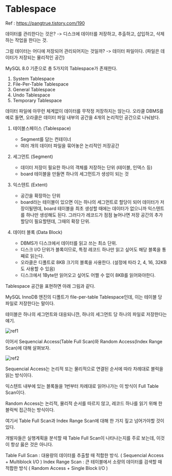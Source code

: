 # Tablespace
Ref : https://pangtrue.tistory.com/190


데이터를 관리한다는 것은? 
-> 디스크에 데이터를 저장하고, 추출하고, 삽입하고, 삭제하는 작업을 한다는 것.

그럼 데이터는 어디에 저장되어 관리되어지는 것일까? 
-> 데이터 파일이다. (파일은 데이터가 저장되는 물리적인 공간)


MySQL 8.0 기준으로 총 5가지의 Tablespace가 존재한다.

1. System Tablespace
2. File-Per-Table Tablespace
3. General Tablespace
4. Undo Tablespace
5. Temporary Tablespace
 

데이터 파일에 아무런 체계없이 데이터를 무작정 저장하지는 않는다. 오라클 DBMS를 예로 들면, 오라클은 데이터 파일 내부의 공간을 4개의 논리적인 공간으로 나눠놨다.

1. 테이블스페이스 (Tablespace)
   - Segment를 담는 컨테이너
   - 여러 개의 데이터 파일을 묶어놓은 논리적인 저장공간

2. 세그먼트 (Segment)
   - 데이터 저장이 필요한 하나의 객체를 저장하는 단위 (테이블, 인덱스 등)
   - board 테이블을 만들면 하나의 세그먼트가 생성이 되는 것

3. 익스텐트 (Extent)
   - 공간을 확장하는 단위
   - board라는 테이블이 있으면 이는 하나의 세그먼트로 할당이 되어 데이터가 저장이될텐데, board 테이블을 최초 생성할 때에는 데이터가 없으니까 익스텐트를 하나만 생성해도 된다. 그러다가 레코드가 점점 늘어나면 저장 공간의 추가 할당이 필요할텐데, 그때의 확장 단위.

4. 데이터 블록 (Data Block) 
   - DBMS가 디스크에서 데이터를 읽고 쓰는 최소 단위.
   - 디스크 I/O 단위가 블록이므로, 특정 레코드 하나만 읽고 싶어도 해당 블록을 통째로 읽는다.
   - 오라클은 디폴트로 8KB 크기의 블록을 사용한다. (설정에 따라 2, 4, 16, 32KB도 사용할 수 있음)
   - 디스크에서 1Byte만 읽어오고 싶어도 어쩔 수 없이 8KB를 읽어와야한다. 
 

Tablespace 공간을 표현하면 아래 그림과 같다.

MySQL InnoDB 엔진의 디폴트가 file-per-table Tablespace인데, 이는 테이블 당 파일로 저장한다는 말이다.

테이블은 하나의 세그먼트와 대응되니깐, 하나의 세그먼트 당 하나의 파일로 저장한다는 얘기.

![ref1](https://blog.kakaocdn.net/dn/EfrLq/btqCn0wtdH7/GlnU22P2ftQgDZhjeAjgQ1/img.png)


 

 

이어서 Sequencial Access(Table Full Scan)와 Random Access(Index Range Scan)에 대해 살펴보자.

![ref2](https://img1.daumcdn.net/thumb/R1280x0/?scode=mtistory2&fname=https%3A%2F%2Fblog.kakaocdn.net%2Fdn%2FcfqL0E%2FbtqCoRlQE2Y%2FKDIsmKn9Ci3WcfU4JHkdoK%2Fimg.png)


 

Sequencial Access는 논리적 또는 물리적으로 연결된 순서에 따라 차례대로 블럭을 읽는 방식이다.

익스텐트 내부에 있는 블록들을 1번부터 차례대로 읽어나가는 이 방식이 Full Table Scan이다.

 

Random Access는 논리적, 물리적 순서를 따르지 않고, 레코드 하나를 읽기 위해 한 블럭씩 접근하는 방식이다.

여기서 Table Full Scan과 Index Range Scan에 대해 한 가지 짚고 넘어가야할 것이 있다.

개발자들은 실행계획을 분석할 때 Table Full Scan이 나타나는지를 주로 보는데, 이것이 항상 옳은 것은 아니다.

Table Full Scan : 대용량의 데이터를 추출할 때 적합한 방식. ( Sequencial Access + Multiblock I/O )
Index Range Scan : 큰 테이블에서 소량의 데이터를 검색할 때 적합한 방식 ( Random Access + Single Block I/O )
 

 

 


